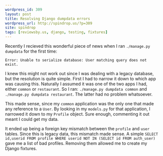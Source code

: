 ```yaml
---
wordpress_id: 309
layout: post
title: Resolving Django dumpdata errors
wordpress_url: http://spindrop.us/?p=309
site: spindrop
tags: [reviewsby.us, django, testing, fixtures]
---
```

Recently I recieved this wonderful piece of news when I ran `./manage.py dumpdata` for the first time:

	Error: Unable to serialize database: User matching query does not exist.

I knew this might not work out since I was dealing with a legacy database, but the resolution is quite simple.  First I had to narrow it down to which app was causing this.  Naturally I assumed it was one of the two apps I had, either `common` or `restaurant`.  So I ran: `./manage.py dumpdata common` and `./manage.py dumpdata restaurant`.  The latter had no problem whatsoever.

This made sense, since my `common` application was the only one that made any reference to a `User`.  By looking in my `models.py` for that application, I narrowed it down to my `Profile` object.  Sure enough, commenting it out meant I could get my data.

It ended up being a foreign key mismatch between the `profile` and `user` tables.  Since this is legacy data, this mismatch made sense.  A simple `SELECT id,userid FROM profile WHERE userid NOT IN (SELECT id FROM auth_user)` gave me a list of bad profiles.  Removing them allowed me to create my Django fixtures.
